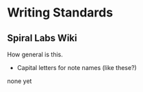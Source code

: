 # Writing Standards


## Spiral Labs Wiki

How general is this. 

- Capital letters for note names (like these?)


none yet